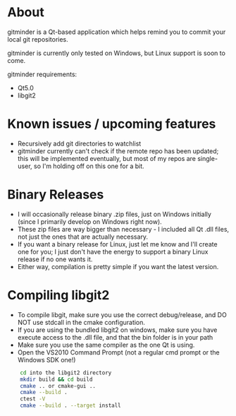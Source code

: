 About
=====
gitminder is a Qt-based application which helps remind you to commit your local git repositories.

gitminder is currently only tested on Windows, but Linux support is soon to come.

gitminder requirements:
* Qt5.0
* libgit2

Known issues / upcoming features
================================
* Recursively add git directories to watchlist
* gitminder currently can't check if the remote repo has been updated; this will be implemented eventually, but most of my repos are single-user, so I'm holding off on this one for a bit.

Binary Releases
===============
* I will occasionally release binary .zip files, just on Windows initially (since I primarily develop on Windows right now).
* These zip files are way bigger than necessary - I included all Qt .dll files, not just the ones that are actually necessary.
* If you want a binary release for Linux, just let me know and I'll create one for you; I just don't have the energy to support a binary Linux release if no one wants it.
* Either way, compilation is pretty simple if you want the latest version.

Compiling libgit2
=================
* To compile libgit, make sure you use the correct debug/release, and DO NOT use stdcall in the cmake configuration.
* If you are using the bundled libgit2 on windows, make sure you have execute access to the .dll file, and that the bin folder is in your path
* Make sure you use the same compiler as the one Qt is using.
* Open the VS2010 Command Prompt (not a regular cmd prompt or the Windows SDK one!)

``` bash
	cd into the libgit2 directory
	mkdir build && cd build
	cmake .. or cmake-gui ..
	cmake --build .
	ctest -V
	cmake --build . --target install
```

